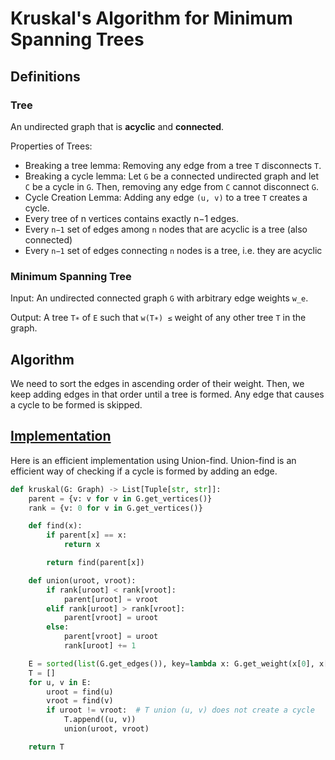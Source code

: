 # Kruskal's Algorithm for Minimum Spanning Trees

## Definitions

### Tree

An undirected graph that is **acyclic** and **connected**.

Properties of Trees:

* Breaking a tree lemma: Removing any edge from a tree `T` disconnects `T`.
* Breaking a cycle lemma: Let `G` be a connected undirected graph and let `C` be a cycle in `G`. Then, removing any edge from `C` cannot disconnect `G`.
* Cycle Creation Lemma: Adding any edge `(u, v)`  to a tree `T` creates a cycle.
* Every tree of n vertices contains exactly n−1 edges.
* Every `n−1` set of edges among `n` nodes that are acyclic is a tree (also connected)
* Every `n−1` set of edges connecting `n` nodes is a tree, i.e. they are acyclic

### Minimum Spanning Tree

Input: An undirected connected graph `G` with arbitrary edge weights `w_e`.

Output: A tree `T∗` of `E` such that `w(T∗) ≤` weight of any other tree `T` in the graph.

## Algorithm

We need to sort the edges in ascending order of their weight. Then, we keep adding edges in that order until a tree is formed. Any edge that causes a cycle to be formed is skipped.

## [Implementation](https://github.com/antoniojkim/AlgLib/blob/master/Algorithms/Graphs/Kruskal's%20Algorithm/kruskal.py#L13)

Here is an efficient implementation using Union-find. Union-find is an efficient way of checking if a cycle is formed by adding an edge.

```python
def kruskal(G: Graph) -> List[Tuple[str, str]]:
    parent = {v: v for v in G.get_vertices()}
    rank = {v: 0 for v in G.get_vertices()}

    def find(x):
        if parent[x] == x:
            return x

        return find(parent[x])

    def union(uroot, vroot):
        if rank[uroot] < rank[vroot]:
            parent[uroot] = vroot
        elif rank[uroot] > rank[vroot]:
            parent[vroot] = uroot
        else:
            parent[vroot] = uroot
            rank[uroot] += 1

    E = sorted(list(G.get_edges()), key=lambda x: G.get_weight(x[0], x[1]))
    T = []
    for u, v in E:
        uroot = find(u)
        vroot = find(v)
        if uroot != vroot:  # T union (u, v) does not create a cycle
            T.append((u, v))
            union(uroot, vroot)

    return T
```
